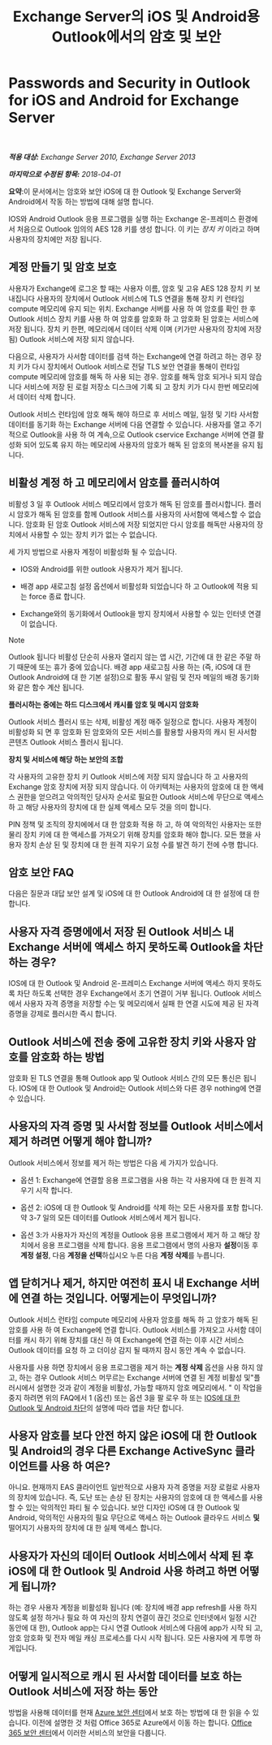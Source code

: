 ﻿---
title: 'Exchange Server의 iOS 및 Android용 Outlook에서의 암호 및 보안'
TOCTitle: Passwords and Security in Outlook for iOS and Android for Exchange Server
ms:assetid: e5565beb-7ef3-47c4-8daf-6d8f1d22dceb
ms:mtpsurl: https://technet.microsoft.com/ko-kr/library/Mt465750(v=EXCHG.150)
ms:contentKeyID: 70076242
ms.date: 05/22/2018
mtps_version: v=EXCHG.150
ms.translationtype: MT
---

# Passwords and Security in Outlook for iOS and Android for Exchange Server

 

_**적용 대상:** Exchange Server 2010, Exchange Server 2013_

_**마지막으로 수정된 항목:** 2018-04-01_

**요약**:이 문서에서는 암호와 보안 iOS에 대 한 Outlook 및 Exchange Server와 Android에서 작동 하는 방법에 대해 설명 합니다.

IOS와 Android Outlook 응용 프로그램을 실행 하는 Exchange 온-프레미스 환경에서 처음으로 Outlook 임의의 AES 128 키를 생성 합니다. 이 키는 *장치 키* 이라고 하며 사용자의 장치에만 저장 됩니다.

## 계정 만들기 및 암호 보호

사용자가 Exchange에 로그온 할 때는 사용자 이름, 암호 및 고유 AES 128 장치 키 보내집니다 사용자의 장치에서 Outlook 서비스에 TLS 연결을 통해 장치 키 런타임 compute 메모리에 유지 되는 위치. Exchange 서버를 사용 하 여 암호를 확인 한 후 Outlook 서비스 장치 키를 사용 하 여 암호를 암호화 하 고 암호화 된 암호는 서비스에 저장 됩니다. 장치 키 한편, 메모리에서 데이터 삭제 이며 (키가만 사용자의 장치에 저장 됨) Outlook 서비스에 저장 되지 않습니다.

다음으로, 사용자가 사서함 데이터를 검색 하는 Exchange에 연결 하려고 하는 경우 장치 키가 다시 장치에서 Outlook 서비스로 전달 TLS 보안 연결을 통해이 런타임 compute 메모리에 암호를 해독 하 사용 되는 경우. 암호를 해독 암호 되거나 되지 않습니다 서비스에 저장 된 로컬 저장소 디스크에 기록 되 고 장치 키가 다시 한번 메모리에서 데이터 삭제 합니다.

Outlook 서비스 런타임에 암호 해독 해야 하므로 후 서비스 메일, 일정 및 기타 사서함 데이터를 동기화 하는 Exchange 서버에 다음 연결할 수 있습니다. 사용자를 열고 주기적으로 Outlook을 사용 하 여 계속,으로 Outlook cservice Exchange 서버에 연결 활성화 되어 있도록 유지 하는 메모리에 사용자의 암호가 해독 된 암호의 복사본을 유지 됩니다.

## 비활성 계정 하 고 메모리에서 암호를 플러시하여

비활성 3 일 후 Outlook 서비스 메모리에서 암호가 해독 된 암호를 플러시합니다. 플러시 암호가 해독 된 암호를 함께 Outlook 서비스를 사용자의 사서함에 액세스할 수 없습니다. 암호화 된 암호 Outlook 서비스에 저장 되었지만 다시 암호를 해독만 사용자의 장치에서 사용할 수 있는 장치 키가 없는 수 없습니다.

세 가지 방법으로 사용자 계정이 비활성화 될 수 있습니다.

  - IOS와 Android를 위한 outlook 사용자가 제거 됩니다.

  - 배경 app 새로고침 설정 옵션에서 비활성화 되었습니다 하 고 Outlook에 적용 되는 force 종료 합니다.

  - Exchange와의 동기화에서 Outlook을 방지 장치에서 사용할 수 있는 인터넷 연결이 없습니다.


> [!NOTE]
> Outlook 됩니다 비활성 단순히 사용자 열리지 않는 앱 시간, 기간에 대 한 같은 주말 하기 때문에 또는 휴가 중에 있습니다. 배경 app 새로고침 사용 하는 (즉, iOS에 대 한 Outlook Android에 대 한 기본 설정)으로 활동 푸시 알림 및 전자 메일의 배경 동기화와 같은 함수 계산 됩니다.



**플러시하는 중에는 하드 디스크에서 캐시를 암호 및 메시지 암호화**

Outlook 서비스 플러시 또는 삭제, 비활성 계정 매주 일정으로 합니다. 사용자 계정이 비활성화 되 면 후 암호화 된 암호와의 모든 서비스를 활용할 사용자의 캐시 된 사서함 콘텐츠 Outlook 서비스 플러시 됩니다.

**장치 및 서비스에 해당 하는 보안의 조합**

각 사용자의 고유한 장치 키 Outlook 서비스에 저장 되지 않습니다 하 고 사용자의 Exchange 암호 장치에 저장 되지 않습니다. 이 아키텍처는 사용자의 암호에 대 한 액세스 권한을 얻으려고 악의적인 당사자 순서로 필요한 Outlook 서비스에 무단으로 액세스 하 고 해당 사용자의 장치에 대 한 실제 액세스 모두 것을 의미 합니다.

PIN 정책 및 조직의 장치에에서 대 한 암호화 적용 하 고, 하 여 악의적인 사용자는 또한 물리 장치 키에 대 한 액세스를 가져오기 위해 장치를 암호화 해야 합니다. 모든 했을 사용자 장치 손상 된 및 장치에 대 한 원격 지우기 요청 수를 발견 하기 전에 수행 합니다.

## 암호 보안 FAQ

다음은 질문과 대답 보안 설계 및 iOS에 대 한 Outlook Android에 대 한 설정에 대 한 합니다.

## 사용자 자격 증명에에서 저장 된 Outlook 서비스 내 Exchange 서버에 액세스 하지 못하도록 Outlook을 차단 하는 경우?

IOS에 대 한 Outlook 및 Android 온-프레미스 Exchange 서버에 액세스 하지 못하도록 차단 하도록 선택한 경우 Exchange에서 초기 연결이 거부 됩니다. Outlook 서비스에서 사용자 자격 증명을 저장할 수는 및 메모리에서 실패 한 연결 시도에 제공 된 자격 증명을 강제로 플러시한 즉시 합니다.

## Outlook 서비스에 전송 중에 고유한 장치 키와 사용자 암호를 암호화 하는 방법

암호화 된 TLS 연결을 통해 Outlook app 및 Outlook 서비스 간의 모든 통신은 됩니다. IOS에 대 한 Outlook 및 Android는 Outlook 서비스와 다른 경우 nothing에 연결 수 있습니다.

## 사용자의 자격 증명 및 사서함 정보를 Outlook 서비스에서 제거 하려면 어떻게 해야 합니까?

Outlook 서비스에서 정보를 제거 하는 방법은 다음 세 가지가 있습니다.

  - 옵션 1: Exchange에 연결할 응용 프로그램을 사용 하는 각 사용자에 대 한 원격 지우기 시작 합니다.

  - 옵션 2: iOS에 대 한 Outlook 및 Android를 삭제 하는 모든 사용자를 포함 합니다. 약 3-7 일의 모든 데이터를 Outlook 서비스에서 제거 됩니다.

  - 옵션 3:가 사용자가 자신의 계정을 Outlook 응용 프로그램에서 제거 하 고 해당 장치에서 응용 프로그램을 삭제 합니다. 응용 프로그램에서 명의 사용자 **설정**이동 후 **계정 설정**, 다음 **계정을 선택**하십시오 누른 다음 **계정 삭제**를 누릅니다.

## 앱 닫히거나 제거, 하지만 여전히 표시 내 Exchange 서버에 연결 하는 것입니다. 어떻게는이 무엇입니까?

Outlook 서비스 런타임 compute 메모리에 사용자 암호를 해독 하 고 암호가 해독 된 암호를 사용 하 여 Exchange에 연결 합니다. Outlook 서비스를 가져오고 사서함 데이터를 캐시 하기 위해 장치를 대신 하 여 Exchange에 연결 하는 이후 시간 서비스 Outlook 데이터를 요청 하 고 더이상 감지 될 때까지 잠시 동안 계속 수 없습니다.

사용자를 사용 하면 장치에서 응용 프로그램을 제거 하는 **계정 삭제** 옵션을 사용 하지 않고, 하는 경우 Outlook 서비스 머무르는 Exchange 서버에 연결 된 계정 비활성 및"플러시에서 설명한 것과 같이 계정을 비활성, 가능할 때까지 암호 메모리에서. " 이 작업을 중지 하려면 위의 FAQ에서 1 (옵션) 또는 옵션 3을 팔 로우 하 또는 [IOS에 대 한 Outlook 및 Android 차단](https://technet.microsoft.com/ko-kr/library/mt759239\(v=exchg.150\))의 설명에 따라 앱을 차단 합니다.

## 사용자 암호를 보다 안전 하지 않은 iOS에 대 한 Outlook 및 Android의 경우 다른 Exchange ActiveSync 클라이언트를 사용 하 여은?

아니요. 현재까지 EAS 클라이언트 일반적으로 사용자 자격 증명을 저장 로컬로 사용자의 장치에 있습니다. 즉, 도난 또는 손상 된 장치는 사용자의 암호에 대 한 액세스를 사용할 수 있는 악의적인 파티 될 수 있습니다. 보안 디자인 iOS에 대 한 Outlook 및 Android, 악의적인 사용자의 필요 무단으로 액세스 하는 Outlook 클라우드 서비스 **및** 떨어지기 사용자의 장치에 대 한 실제 액세스 합니다.

## 사용자가 자신의 데이터 Outlook 서비스에서 삭제 된 후 iOS에 대 한 Outlook 및 Android 사용 하려고 하면 어떻게 됩니까?

하는 경우 사용자 계정을 비활성화 됩니다 (예: 장치에 배경 app refresh를 사용 하지 않도록 설정 하거나 필요 하 여 자신의 장치 연결이 끊긴 것으로 인터넷에서 일정 시간 동안에 대 한), Outlook app는 다시 연결 Outlook 서비스에 다음에 app가 시작 되 고, 암호 암호화 및 전자 메일 캐싱 프로세스를 다시 시작 됩니다. 모든 사용자에 게 투명 하 게입니다.

## 어떻게 일시적으로 캐시 된 사서함 데이터를 보호 하는 Outlook 서비스에 저장 하는 동안

방법을 사용해 데이터를 현재 [Azure 보안 센터](https://azure.microsoft.com/support/trust-center/)에서 보호 하는 방법에 대 한 읽을 수 있습니다. 이전에 설명한 것 처럼 Office 365로 Azure에서 이동 하는 합니다. [Office 365 보안 센터](https://go.microsoft.com/fwlink/p/?linkid=525776)에서 이러한 서비스의 보안을 다룹니다.

